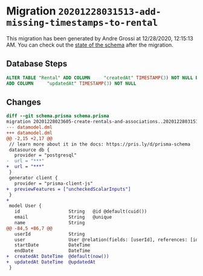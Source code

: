 # Migration `20201228031513-add-missing-timestamps-to-rental`

This migration has been generated by Andre Grossi at 12/28/2020, 12:15:13 AM.
You can check out the [state of the schema](./schema.prisma) after the migration.

## Database Steps

```sql
ALTER TABLE "Rental" ADD COLUMN     "createdAt" TIMESTAMP(3) NOT NULL DEFAULT CURRENT_TIMESTAMP,
ADD COLUMN     "updatedAt" TIMESTAMP(3) NOT NULL
```

## Changes

```diff
diff --git schema.prisma schema.prisma
migration 20201228023605-create-rentals-and-associations..20201228031513-add-missing-timestamps-to-rental
--- datamodel.dml
+++ datamodel.dml
@@ -2,15 +2,17 @@
 // learn more about it in the docs: https://pris.ly/d/prisma-schema
 datasource db {
   provider = "postgresql"
-  url = "***"
+  url = "***"
 }
 generator client {
   provider = "prisma-client-js"
+  previewFeatures = ["uncheckedScalarInputs"]
 }
+
 model User {
   id                  String   @id @default(cuid())
   email               String   @unique
   name                String
@@ -84,5 +86,7 @@
   userId              String
   user                User @relation(fields: [userId], references: [id])
   startDate           DateTime
   endDate             DateTime
+  createdAt DateTime  @default(now())
+  updatedAt DateTime  @updatedAt
 }
```


